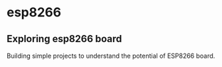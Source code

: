 # esp8266
## Exploring esp8266 board

Building simple projects to understand the potential of ESP8266 board.

